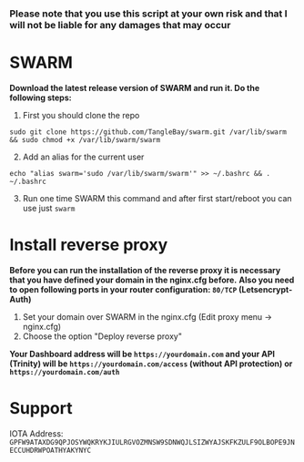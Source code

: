 ### Please note that you use this script at your own risk and that I will not be liable for any damages that may occur ###


# SWARM #

**Download the latest release version of SWARM and run it. Do the following steps:**

1. First you should clone the repo
```shell
sudo git clone https://github.com/TangleBay/swarm.git /var/lib/swarm && sudo chmod +x /var/lib/swarm/swarm
```
2. Add an alias for the current user
```shell
echo "alias swarm='sudo /var/lib/swarm/swarm'" >> ~/.bashrc && . ~/.bashrc
```
3. Run one time SWARM this command and after first start/reboot you can use just `swarm`



# Install reverse proxy #

**Before you can run the installation of the reverse proxy it is necessary that you have defined your domain in the nginx.cfg before.**
**Also you need to open following ports in your router configuration: `80/TCP` (Letsencrypt-Auth)**

1. Set your domain over SWARM in the nginx.cfg (Edit proxy menu -> nginx.cfg)
2. Choose the option "Deploy reverse proxy"

**Your Dashboard address will be `https://yourdomain.com` and your API (Trinity) will be `https://yourdomain.com/access` (without API protection) or `https://yourdomain.com/auth`**


# Support

IOTA Address: `GPFW9ATAXDG9QPJOSYWQKRYKJIULRGVOZMNSW9SDNWQJLSIZWYAJSKFKZULF9OLBOPE9JNECCUHDRWPOATHYAKYNYC`
